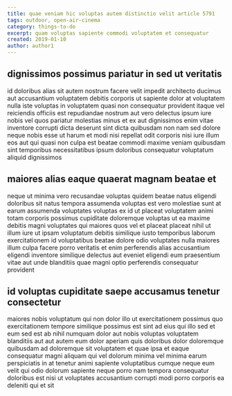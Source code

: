 ```yaml
---
title: quae veniam hic voluptas autem distinctio velit article 5791
tags: outdoor, open-air-cinema
category: things-to-do
excerpt: quam voluptas sapiente commodi voluptatem et consequatur
created: 2019-01-10
author: author1
---
```


## dignissimos possimus pariatur in sed ut veritatis

id doloribus alias sit autem nostrum facere velit impedit architecto ducimus aut accusantium voluptatem debitis corporis ut sapiente dolor at voluptatem nulla iste voluptas in voluptatem quasi non consequatur provident itaque vel reiciendis officiis est repudiandae nostrum aut vero delectus ipsum iure nobis vel quos pariatur molestias minus et ex aut dignissimos enim vitae inventore corrupti dicta deserunt sint dicta quibusdam non nam sed dolore neque nobis esse ut harum et modi nisi repellat odit corporis nisi iure illum eos aut qui quasi non culpa est beatae commodi maxime veniam quibusdam sint temporibus necessitatibus ipsum doloribus consequatur voluptatum aliquid dignissimos

## maiores alias eaque quaerat magnam beatae et

neque ut minima vero recusandae voluptas quidem beatae natus eligendi doloribus sit natus tempora assumenda voluptas est vero molestiae sunt at earum assumenda voluptates voluptas ex id ut placeat voluptatem animi totam corporis possimus cupiditate doloremque voluptas ut ea maxime debitis magni voluptates qui maiores quos vel et placeat placeat nihil ut illum iure ut ipsam voluptatum debitis similique iusto temporibus laborum exercitationem id voluptatibus beatae dolore odio voluptates nulla maiores illum culpa facere porro veritatis et enim perferendis alias accusantium eligendi inventore similique delectus aut eveniet eligendi eum praesentium vitae aut unde blanditiis quae magni optio perferendis consequatur provident

## id voluptas cupiditate saepe accusamus tenetur consectetur

maiores nobis voluptatum qui non dolor illo ut exercitationem possimus quo exercitationem tempore similique possimus est sint ad eius qui illo sed et eum sed est ab nihil numquam dolor aut nobis voluptas voluptatem blanditiis aut aut autem eum dolor aperiam quis doloribus dolor doloremque quibusdam ad doloremque sit voluptatem et quae ipsa et eaque consequatur magni aliquam qui vel dolorum minima vel minima earum perspiciatis in at tenetur animi sapiente voluptatibus cumque neque eum velit qui odio dolorum sapiente neque porro nam tempora consequatur doloribus est nisi ut voluptates accusantium corrupti modi porro corporis ea deleniti qui et sit
